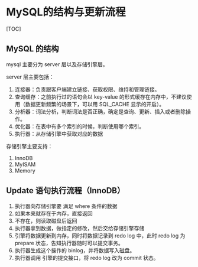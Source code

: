 # MySQL的结构与更新流程

[TOC]

## MySQL 的结构

mysql 主要分为 server 层以及存储引擎层。

server 层主要包括：

1. 连接器：负责跟客户端建立链接、获取权限、维持和管理链接。
2. 查询缓存：之前执行过的语句会以 key-value 的形式缓存在内存中，不建议使用（数据更新频繁的场景下，可以用 SQL_CACHE 显示的开启）。
3. 分析器：词法分析，判断词法是否正确，确定是查询、更新、插入或者删除操作。
4. 优化器：在表中有多个索引的时候，判断使用哪个索引。
5. 执行器：从存储引擎中获取对应的数据

存储引擎主要支持：

1. InnoDB
2. MyISAM
3. Memory

## Update 语句执行流程（InnoDB）

1. 执行器向存储引擎要 满足 where 条件的数据
1. 如果本来就存在于内存，直接返回
1. 不存在，则读取磁盘后返回
1. 执行器拿到数据，做指定的修改，然后交给存储引擎存储
1. 引擎将数据更新到内存，同时将数据记录到 redo log 中，此时 redo log 为 prepare 状态，告知执行器随时可以提交事务。
1. 执行器生成这个操作的 binlog，并将数据写入磁盘。
1. 执行器调用 引擎的提交接口，将 redo log 改为 commit 状态。
